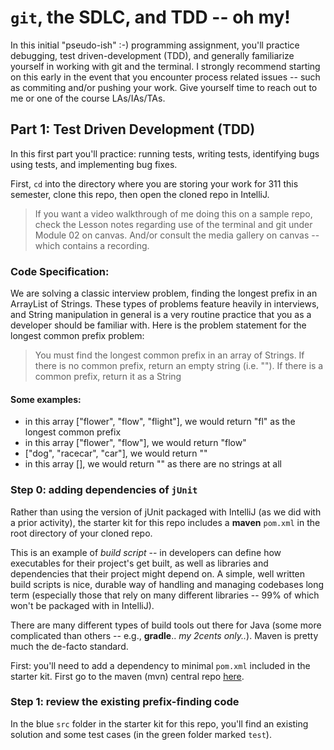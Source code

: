 # `git`, the SDLC, and TDD -- oh my!

In this initial "pseudo-ish" :-) programming assignment, you'll practice debugging, test driven-development (TDD), and generally familiarize yourself in working with git and the terminal. I strongly recommend starting on this early in the event that you encounter process related issues -- such as commiting and/or pushing your work. Give yourself time to reach out to me or one of the course LAs/IAs/TAs.

## Part 1: Test Driven Development (TDD)

In this first part you'll practice: running tests, writing tests, identifying bugs using tests, and implementing bug fixes. 

First, `cd` into the directory where you are storing your work for 311 this semester, clone this repo, then open the cloned repo in IntelliJ. 

> If you want a video walkthrough of me doing this on a sample repo, check the Lesson notes regarding use of the terminal and git under Module 02 on canvas. And/or consult the media gallery on canvas -- which contains a recording.

### Code Specification:

We are solving a classic interview problem, finding the longest prefix in an ArrayList of Strings. These types of problems feature heavily in interviews, and String manipulation in general is a very routine practice that you as a developer should be familiar with. Here is the problem statement for the longest common prefix problem:

> You must find the longest common prefix in an array of Strings. If there is no common prefix, return an empty string (i.e. ""). If there is a common prefix, return it as a String

#### Some examples:

- in this array ["flower", "flow", "flight"], we would return "fl" as the longest common prefix
- in this array ["flower", "flow"], we would return "flow"
- ["dog", "racecar", "car"], we would return ""
- in this array [], we would return "" as there are no strings at all

### Step 0: adding dependencies of `jUnit`

Rather than using the version of jUnit packaged with IntelliJ (as we did with a prior activity), the starter kit for this repo includes a **maven** `pom.xml` in the root directory of your cloned repo. 

This is an example of *build script* -- in developers can define how executables for their project's get built, as well as libraries and dependencies that their project might depend on. A simple, well written build scripts is nice, durable way of handling and managing codebases long term (especially those that rely on many different libraries -- 99% of which won't be packaged with in IntelliJ). 

There are many different types of build tools out there for Java (some more complicated than others -- e.g., **gradle**.. *my 2cents only..*). Maven is pretty much the de-facto standard. 

First: you'll need to add a dependency to minimal `pom.xml` included in the starter kit. First go to the maven (mvn) central repo [here]().



### Step 1: review the existing prefix-finding code

In the blue `src` folder in the starter kit for this repo, you'll find an existing solution and some test cases (in the green folder marked `test`). 
